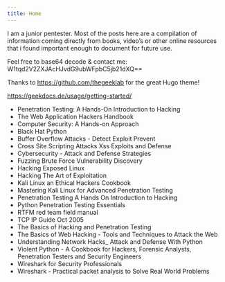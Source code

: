 ```yaml
---
title: Home
---
```


I am a junior pentester. Most of the posts here are a compilation of information coming directly from books, video’s or other online resources that i found important enough to document for future use. 

Feel free to base64 decode & contact me: W1tqd2V2ZXJAcHJvdG9ubWFpbC5jb21dXQ==

Thanks to https://github.com/thegeeklab for the great Hugo theme!

https://geekdocs.de/usage/getting-started/

* Penetration Testing: A Hands-On Introduction to Hacking
* The Web Application Hackers Handbook  
* Computer Security: A Hands-on Approach
* Black Hat Python  
* Buffer Overflow Attacks - Detect Exploit Prevent  
* Cross Site Scripting Attacks Xss Exploits and Defense  
* Cybersecurity - Attack and Defense Strategies  
* Fuzzing Brute Force Vulnerability Discovery  
* Hacking Exposed Linux  
* Hacking The Art of Exploitation  
* Kali Linux an Ethical Hackers Cookbook  
* Mastering Kali Linux for Advanced Penetration Testing
* Penetration Testing A Hands On Introduction to Hacking  
* Python Penetration Testing Essentials  
* RTFM red team field manual
* TCP IP Guide Oct 2005  
* The Basics of Hacking and Penetration Testing
* The Basics of Web Hacking - Tools and Techniques to Attack the Web
* Understanding Network Hacks_ Attack and Defense With Python
* Violent Python - A Cookbook for Hackers, Forensic Analysts, Penetration Testers and Security Engineers  
* Wireshark for Security Professionals
* Wireshark - Practical packet analysis to Solve Real World Problems  
